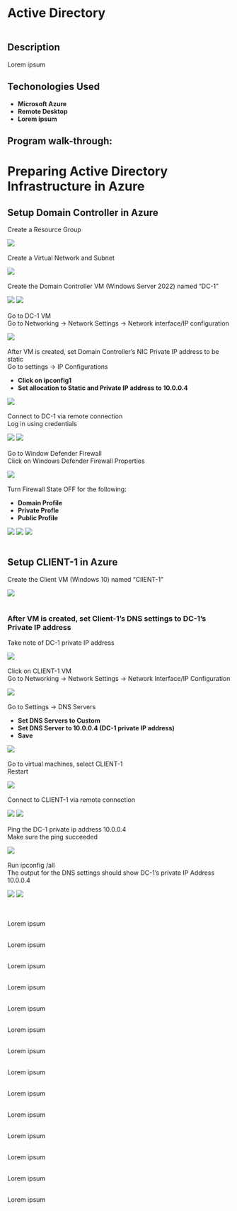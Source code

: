 <h1>Active Directory</h1>

![]()


<h2>Description</h2>
Lorem ipsum
<br />

<h2>Techonologies Used</h2>

- <b>Microsoft Azure</b> 
- <b>Remote Desktop</b>
- <b>Lorem ipsum</b>

<h2>Program walk-through:</h2>

<h1>Preparing Active Directory Infrastructure in Azure</h1>

<h2>Setup Domain Controller in Azure</h2>

Create a Resource Group  <br/>

![](https://github.com/rbrianshutt/active_directory/blob/main/Active%20Directory%202.0/1.1%20create%20resource%20group.PNG)
<br />
<br />
Create a Virtual Network and Subnet <br/>

![](https://github.com/rbrianshutt/active_directory/blob/main/Active%20Directory%202.0/1.2%20create%20virtual%20network.PNG)
<br />
<br />
Create the Domain Controller VM (Windows Server 2022) named “DC-1”  <br/>

![](https://github.com/rbrianshutt/active_directory/blob/main/Active%20Directory%202.0/1.3%20create%20vm%20dc-1.PNG)
![](https://github.com/rbrianshutt/active_directory/blob/main/Active%20Directory%202.0/1.3a%20create%20vm%20dc-1.PNG)
<br />
<br />
Go to DC-1 VM <br/>
Go to Networking -> Network Settings -> Network interface/IP configuration <br/>

![](https://github.com/rbrianshutt/active_directory/blob/main/Active%20Directory%202.0/1.4%20set%20private%20ip%20nic%20to%20static.PNG)
<br />
<br />
After VM is created, set Domain Controller’s NIC Private IP address to be static <br/>
Go to settings -> IP Configurations <br/>

- <b>Click on ipconfig1</b> 
- <b>Set allocation to Static and Private IP address to 10.0.0.4</b>

![](https://github.com/rbrianshutt/active_directory/blob/main/Active%20Directory%202.0/1.4a%20set%20private%20ip%20nic%20to%20static.PNG)
<br />
<br />
Connect to DC-1 via remote connection <br/>
Log in using credentials <br/>

![](https://github.com/rbrianshutt/active_directory/blob/main/Active%20Directory%202.0/1.5%20rdp%20into%20dc-1.PNG)
![](https://github.com/rbrianshutt/active_directory/blob/main/Active%20Directory%202.0/1.5a%20rdp%20into%20dc-1.PNG)
<br />
<br />
Go to Window Defender Firewall  <br/>
Click on Windows Defender Firewall Properties <br/>

![](https://github.com/rbrianshutt/active_directory/blob/main/Active%20Directory%202.0/1.5b%20disable%20firewall.PNG)
<br />
<br />
Turn Firewall State OFF for the following: <br/>

- <b>Domain Profile</b> 
- <b>Private Profle</b>
- <b>Public Profile</b>

![](https://github.com/rbrianshutt/active_directory/blob/main/Active%20Directory%202.0/1.5c%20disable%20firewall.PNG)
![](https://github.com/rbrianshutt/active_directory/blob/main/Active%20Directory%202.0/1.5d%20disable%20firewall.PNG)
![](https://github.com/rbrianshutt/active_directory/blob/main/Active%20Directory%202.0/1.5e%20disable%20firewall.PNG)
<br />
<br />

<h2>Setup CLIENT-1 in Azure</h2>

Create the Client VM (Windows 10) named “ClIENT-1” <br/>

![](https://github.com/rbrianshutt/active_directory/blob/main/Active%20Directory%202.0/2.1%20create%20client%20vm.PNG)
<br />
<br />
<h3>After VM is created, set Client-1’s DNS settings to DC-1’s Private IP address</h3>

Take note of DC-1 private IP address <br/>

![](https://github.com/rbrianshutt/active_directory/blob/main/Active%20Directory%202.0/2.2%20set%20Client-1%E2%80%99s%20DNS%20settings%20to%20DC-1%E2%80%99s%20Private%20IP%20address.PNG)
<br />
<br />
Click on CLIENT-1 VM <br/>
Go to Networking -> Network Settings -> Network Interface/IP Configuration <br/> 


![](https://github.com/rbrianshutt/active_directory/blob/main/Active%20Directory%202.0/2.2a%20set%20Client-1%E2%80%99s%20DNS%20settings%20to%20DC-1%E2%80%99s%20Private%20IP%20address.PNG)
<br />
<br />
Go to Settings -> DNS Servers <br/>

- <b>Set DNS Servers to Custom</b> 
- <b>Set DNS Server to 10.0.0.4 (DC-1 private IP address)</b>
- <b>Save</b>

![](https://github.com/rbrianshutt/active_directory/blob/main/Active%20Directory%202.0/2.2b%20set%20Client-1%E2%80%99s%20DNS%20settings%20to%20DC-1%E2%80%99s%20Private%20IP%20address.PNG)
<br />
<br />
Go to virtual machines, select CLIENT-1 <br/>
Restart<br/>

![](https://github.com/rbrianshutt/active_directory/blob/main/Active%20Directory%202.0/2.3%20restart%20client%20vm.PNG)
<br />
<br />
Connect to CLIENT-1 via remote connection  <br/>

![](https://github.com/rbrianshutt/active_directory/blob/main/Active%20Directory%202.0/2.4%20rdp%20into%20client%201%20vm.PNG)
![](https://github.com/rbrianshutt/active_directory/blob/main/Active%20Directory%202.0/2.4a%20rdp%20into%20client%201%20vm.PNG)
<br />
<br />
Ping the DC-1 private ip address 10.0.0.4 <br/>
Make sure the ping succeeded <br/>

![](https://github.com/rbrianshutt/active_directory/blob/main/Active%20Directory%202.0/2.5.1%20ping%20dc%20vm.PNG)
<br />
<br />
Run ipconfig /all <br/>
The output for the DNS settings should show DC-1’s private IP Address 10.0.0.4<br/>

![](https://github.com/rbrianshutt/active_directory/blob/main/Active%20Directory%202.0/2.5.2%20ipconfig%20all.PNG)
![](https://github.com/rbrianshutt/active_directory/blob/main/Active%20Directory%202.0/2.6%20hostname.PNG)

<br />
<br />
Lorem ipsum  <br/>

![]()
<br />
<br />
Lorem ipsum  <br/>

![]()
<br />
<br />
Lorem ipsum  <br/>

![]()
<br />
<br />
Lorem ipsum  <br/>

![]()
<br />
<br />
Lorem ipsum  <br/>

![]()
<br />
<br />
Lorem ipsum  <br/>

![]()
<br />
<br />
Lorem ipsum  <br/>

![]()
<br />
<br />
Lorem ipsum  <br/>

![]()
<br />
<br />
Lorem ipsum  <br/>

![]()
<br />
<br />
Lorem ipsum  <br/>

![]()
<br />
<br />
Lorem ipsum  <br/>

![]()
<br />
<br />
Lorem ipsum  <br/>

![]()
<br />
<br />
Lorem ipsum  <br/>

![]()
<br />
<br />
Lorem ipsum  <br/>

![]()
<br />
<br />
